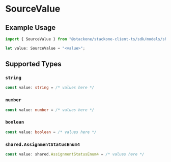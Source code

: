 # SourceValue

## Example Usage

```typescript
import { SourceValue } from "@stackone/stackone-client-ts/sdk/models/shared";

let value: SourceValue = "<value>";
```

## Supported Types

### `string`

```typescript
const value: string = /* values here */
```

### `number`

```typescript
const value: number = /* values here */
```

### `boolean`

```typescript
const value: boolean = /* values here */
```

### `shared.AssignmentStatusEnum4`

```typescript
const value: shared.AssignmentStatusEnum4 = /* values here */
```

